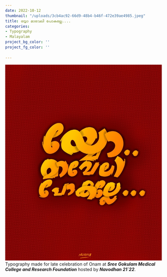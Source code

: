 ```yaml
---
date: 2022-10-12
thumbnail: "/uploads/3cb4ac92-66d9-48b4-b46f-472e39ae4985.jpeg"
title: യ്യോ മാവേലി പോകല്ലേ....
categories:
- Typography
- Malayalam
project_bg_color: ''
project_fg_color: ''

---
```

![](/uploads/3cb4ac92-66d9-48b4-b46f-472e39ae4985.jpeg)  
Typography made for late celebration of Onam at **_Sree Gokulam Medical College and Research Foundation_** hosted by **_Navodhan 21\`22_**.